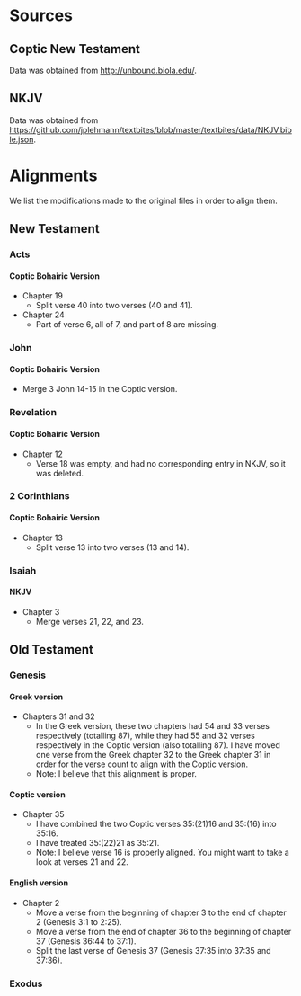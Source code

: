 # Sources

## Coptic New Testament
Data was obtained from http://unbound.biola.edu/.

## NKJV
Data was obtained from https://github.com/jplehmann/textbites/blob/master/textbites/data/NKJV.bible.json.



# Alignments

We list the modifications made to the original files in order to align them.

## New Testament

### Acts

#### Coptic Bohairic Version
- Chapter 19
  - Split verse 40 into two verses (40 and 41).
- Chapter 24
  - Part of verse 6, all of 7, and part of 8 are missing.

### John

#### Coptic Bohairic Version
- Merge 3 John 14-15 in the Coptic version.

### Revelation

#### Coptic Bohairic Version

- Chapter 12
  - Verse 18 was empty, and had no corresponding entry in NKJV, so it was deleted.

### 2 Corinthians

#### Coptic Bohairic Version
- Chapter 13
  - Split verse 13 into two verses (13 and 14).

### Isaiah

#### NKJV

- Chapter 3
  - Merge verses 21, 22, and 23.


## Old Testament

### Genesis

#### Greek version
- Chapters 31 and 32
  - In the Greek version, these two chapters had 54 and 33 verses respectively (totalling 87), while they had 55 and 32 verses respectively in the Coptic version (also totalling 87). I have moved one verse from the Greek chapter 32 to the Greek chapter 31 in order for the verse count to align with the Coptic version.
  - Note: I believe that this alignment is proper.

#### Coptic version
- Chapter 35
  - I have combined the two Coptic verses 35:(21)16 and 35:(16) into 35:16.
  - I have treated 35:(22)21 as 35:21.
  - Note: I believe verse 16 is properly aligned. You might want to take a look at verses 21 and 22.

#### English version
- Chapter 2
  - Move a verse from the beginning of chapter 3 to the end of chapter 2 (Genesis 3:1 to 2:25).
  - Move a verse from the end of chapter 36 to the beginning of chapter 37 (Genesis 36:44 to 37:1).
  - Split the last verse of Genesis 37 (Genesis 37:35 into 37:35 and 37:36).

### Exodus
